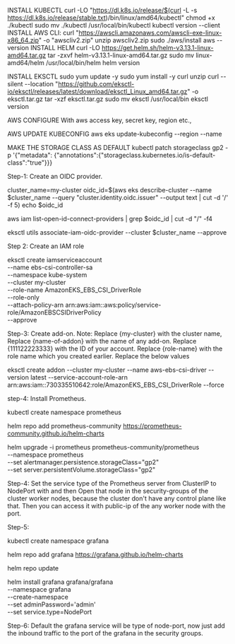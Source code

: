 INSTALL KUBECTL
    curl -LO "https://dl.k8s.io/release/$(curl -L -s https://dl.k8s.io/release/stable.txt)/bin/linux/amd64/kubectl"
    chmod +x ./kubectl
    sudo mv ./kubectl /usr/local/bin/kubectl
    kubectl version --client
INSTALL AWS CLI:
    curl "https://awscli.amazonaws.com/awscli-exe-linux-x86_64.zip" -o "awscliv2.zip"
    unzip awscliv2.zip
    sudo ./aws/install
    aws --version
INSTALL HELM
    curl -LO https://get.helm.sh/helm-v3.13.1-linux-amd64.tar.gz
    tar -zxvf helm-v3.13.1-linux-amd64.tar.gz
    sudo mv linux-amd64/helm /usr/local/bin/helm
    helm version

INSTALL EKSCTL
    sudo yum update -y
    sudo yum install -y curl unzip
    curl --silent --location "https://github.com/eksctl-io/eksctl/releases/latest/download/eksctl_Linux_amd64.tar.gz" -o eksctl.tar.gz
    tar -xzf eksctl.tar.gz
    sudo mv eksctl /usr/local/bin
    eksctl version

AWS CONFIGURE
    With aws access key, secret key, region etc.,

AWS UPDATE KUBECONFIG
    aws eks update-kubeconfig --region <region> --name <cluster-name>

MAKE THE STORAGE CLASS AS DEFAULT
    kubectl patch storageclass gp2 -p '{"metadata": {"annotations":{"storageclass.kubernetes.io/is-default-class":"true"}}}


Step-1: Create an OIDC provider.

cluster_name=my-cluster
oidc_id=$(aws eks describe-cluster --name $cluster_name --query "cluster.identity.oidc.issuer" --output text | cut -d '/' -f 5)
echo $oidc_id

aws iam list-open-id-connect-providers | grep $oidc_id | cut -d "/" -f4

eksctl utils associate-iam-oidc-provider --cluster $cluster_name --approve


Step 2: Create an IAM role

eksctl create iamserviceaccount \
        --name ebs-csi-controller-sa \
        --namespace kube-system \
        --cluster my-cluster \
        --role-name AmazonEKS_EBS_CSI_DriverRole \
        --role-only \
        --attach-policy-arn arn:aws:iam::aws:policy/service-role/AmazonEBSCSIDriverPolicy \
        --approve

Step-3: Create add-on.
Note: Replace {my-cluster} with the cluster name,
	      Replace {name-of-addon} with the name of any add-on.
	      Replace {111122223333} with the ID of your account.
	      Replace {role-name} with the role name which you created earlier.
Replace the below values

eksctl create addon --cluster my-cluster --name aws-ebs-csi-driver --version latest --service-account-role-arn arn:aws:iam::730335510642:role/AmazonEKS_EBS_CSI_DriverRole --force

	

step-4: Install Prometheus.

kubectl create namespace prometheus

helm repo add prometheus-community https://prometheus-community.github.io/helm-charts

helm upgrade -i prometheus prometheus-community/prometheus \
    --namespace prometheus \
    --set alertmanager.persistence.storageClass="gp2" \
    --set server.persistentVolume.storageClass="gp2"

Step-4: Set the service type of the Prometheus server from ClusterIP to NodePort with and then Open that node in the security-groups of the cluster worker nodes, because the cluster don't have any control plane like that.
Then you can access it with public-ip of the any worker node with the port.

Step-5:

kubectl create namespace grafana

helm repo add grafana https://grafana.github.io/helm-charts

helm repo update

helm install grafana grafana/grafana \
  --namespace grafana \
  --create-namespace \
  --set adminPassword='admin' \
  --set service.type=NodePort

Step-6:
Default the grafana service will be type of node-port, now just add the inbound traffic to the port of the grafana in the security groups.




